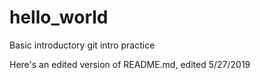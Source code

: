 # hello_world
Basic introductory git intro practice

Here's an edited version of README.md, edited 5/27/2019
